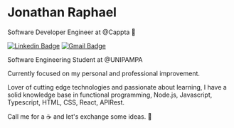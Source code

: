 # Jonathan Raphael

Software Developer Engineer at @Cappta 💚

[![Linkedin Badge](https://img.shields.io/badge/-Jonathan%20Raphael-33cc80?style=flat-square&logo=Linkedin&logoColor=white&link=www.linkedin.com/in/jonathan-raphael-12522a18a/)](www.linkedin.com/in/jonathan-raphael-12522a18a/)
[![Gmail Badge](https://img.shields.io/badge/-jonathanraphael74@outlook.com-33cc80?style=flat-square&logo=Gmail&logoColor=white&link=mailto:jonathanraphael74@outlook.com)](mailto:jonathanraphael74@outlook.com)

Software Engineering Student at @UNIPAMPA

Currently focused on my personal and professional improvement.

Lover of cutting edge technologies and passionate about learning, I have a solid knowledge base in functional programming, Node.js, Javascript, Typescript, HTML, CSS, React, APIRest.

Call me for a ☕ and let's exchange some ideas. 🚀 
